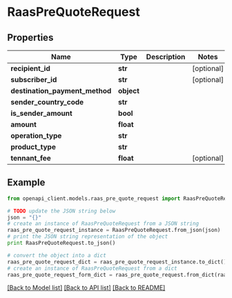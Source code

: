 # RaasPreQuoteRequest


## Properties
Name | Type | Description | Notes
------------ | ------------- | ------------- | -------------
**recipient_id** | **str** |  | [optional] 
**subscriber_id** | **str** |  | [optional] 
**destination_payment_method** | **object** |  | 
**sender_country_code** | **str** |  | 
**is_sender_amount** | **bool** |  | 
**amount** | **float** |  | 
**operation_type** | **str** |  | 
**product_type** | **str** |  | 
**tennant_fee** | **float** |  | [optional] 

## Example

```python
from openapi_client.models.raas_pre_quote_request import RaasPreQuoteRequest

# TODO update the JSON string below
json = "{}"
# create an instance of RaasPreQuoteRequest from a JSON string
raas_pre_quote_request_instance = RaasPreQuoteRequest.from_json(json)
# print the JSON string representation of the object
print RaasPreQuoteRequest.to_json()

# convert the object into a dict
raas_pre_quote_request_dict = raas_pre_quote_request_instance.to_dict()
# create an instance of RaasPreQuoteRequest from a dict
raas_pre_quote_request_form_dict = raas_pre_quote_request.from_dict(raas_pre_quote_request_dict)
```
[[Back to Model list]](../README.md#documentation-for-models) [[Back to API list]](../README.md#documentation-for-api-endpoints) [[Back to README]](../README.md)


